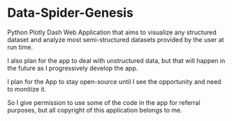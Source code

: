 # Data-Spider-Genesis

Python Plotly Dash Web Application that aims to visualize any structured dataset and analyze most semi-structured datasets provided 
by the user at run time.

I also plan for the app to deal with unstructured data, but that will happen in the future as I progressively develop the app.

I plan for the App to stay open-source until I see the opportunity and need to monitize it.

So I give permission to use some of the code in the app for referral purposes, but all copyright of this application belongs to me.

